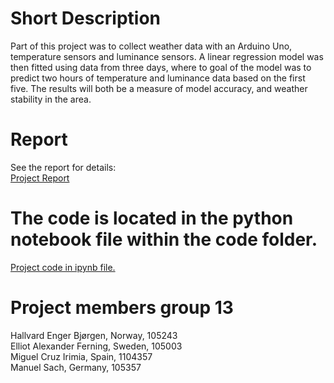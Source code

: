 # Short Description
Part of this project was to collect weather data with an Arduino Uno, temperature sensors and luminance sensors. A linear regression model was then fitted using data from three days, where to goal of the model was to predict two hours of temperature and luminance data based on the first five. The results will both be a measure of model accuracy, and weather stability in the area.

# Report
See the report for details:  
[Project Report](https://github.com/Hallvaeb/analysis-weather-data-arduino/blob/master/docs/reports/report_project_group13.pdf)


# The code is located in the python notebook file within the code folder.
[Project code in ipynb file.](https://github.com/Hallvaeb/analysis-weather-data-arduino/blob/master/code/code_project_group13.ipynb)

# Project members group 13
Hallvard Enger Bjørgen, Norway, 105243  
Elliot Alexander Ferning, Sweden, 105003  
Miguel Cruz Irimia, Spain,  1104357  
Manuel Sach, Germany, 105357  
